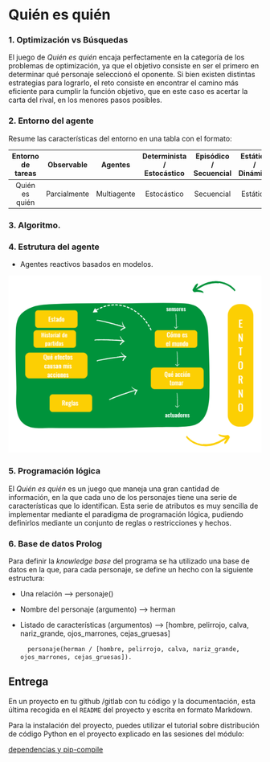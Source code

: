 
Quién es quién 
=============================

### 1. Optimización vs Búsquedas

El juego de *Quién es quién* encaja perfectamente en la categoría de los problemas de optimización, ya que el objetivo consiste en ser el primero en determinar qué personaje seleccionó el oponente. Si bien existen distintas estrategias para lograrlo, el reto consiste en encontrar el camino más eficiente para cumplir la función objetivo, que en este caso es acertar la carta del rival, en los menores pasos posibles.

### 2. Entorno del agente

Resume las características del entorno en una tabla con el formato:

Entorno de tareas | Observable| Agentes | Determinista / Estocástico | Episódico / Secuencial | Estático / Dinámico | Discreto / Continuo | Conocido
:---: | :---: | :---: | :---: | :---: | :---: | :---: | :---: |
 Quién es quién | Parcialmente | Multiagente | Estocástico | Secuencial | Estático |  Discreto | Conocido |

### 3. Algoritmo.



### 4. Estrutura del agente

- Agentes reactivos basados en modelos.

![Modelo general agente inteligente](./doc/agente.png)

### 5. Programación lógica

El *Quién es quién* es un juego que maneja una gran cantidad de información, en la que cada uno de los personajes tiene una serie de características que lo identifican. Esta serie de atributos es muy sencilla de implementar mediante el paradigma de programación lógica, pudiendo definirlos mediante un conjunto de reglas o restricciones y hechos.

### 6. Base de datos Prolog

Para definir la *knowledge base* del programa se ha utilizado una base de datos en la que, para cada personaje, se define un hecho con la siguiente estructura:

- Una relación --> personaje()
- Nombre del personaje (argumento) --> herman
- Listado de características (argumentos) -->  [hombre, pelirrojo, calva, nariz_grande, ojos_marrones, cejas_gruesas]

        personaje(herman / [hombre, pelirrojo, calva, nariz_grande, ojos_marrones, cejas_gruesas]).



## Entrega

En un proyecto en tu github /gitlab con tu código y la documentación, esta última recogida en el `README` del proyecto y escrita en formato Markdown.

Para la instalación del proyecto, puedes utilizar el tutorial sobre distribución de código Python en el proyecto explicado en las sesiones del módulo:

[dependencias y pip-compile](https://github.com/dfleta/ollivanders?tab=readme-ov-file#dependencias)
